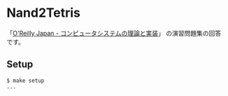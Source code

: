 # Nand2Tetris

「[O'Reilly Japan - コンピュータシステムの理論と実装](https://www.oreilly.co.jp/books/9784873117126/)」 の演習問題集の回答です。

## Setup

```console
$ make setup
...
```
